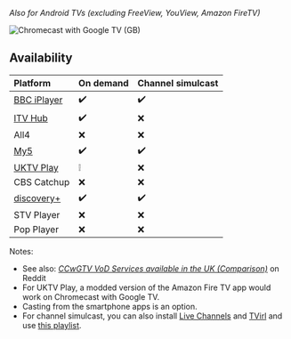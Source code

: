 _Also for Android TVs (excluding FreeView, YouView, Amazon FireTV)_

![Chromecast with Google TV (GB)](https://lh3.googleusercontent.com/eYCzSjeekFeHA8IWg6bzI8BU7ftwImRqRPdKFKnP5aygGtZmh6M9afOaJdnsnsWPiJrFO_pJzDJPqu5XfdrE0w=w800)

## Availability

Platform|On demand|Channel simulcast
:---|:---|:---
[BBC iPlayer](https://play.google.com/store/apps/details?id=bbc.iplayer.android)|:heavy_check_mark:|:heavy_check_mark:
[ITV Hub](https://play.google.com/store/apps/details?id=air.ITVMobilePlayer)|:heavy_check_mark:|:x:
All4|:x:|:x:
[My5](https://play.google.com/store/apps/details?id=com.channel5.my5)|:heavy_check_mark:|:heavy_check_mark:
[UKTV Play](https://github.com/aarubui/firetvapkmod/releases)|:grey_exclamation:|:x:
CBS Catchup|:x:|:x:
[discovery+](https://play.google.com/store/apps/details?id=com.discovery.dplay)|:heavy_check_mark:|:heavy_check_mark:
STV Player|:x:|:x:
Pop Player|:x:|:x:

Notes:

* See also: [_CCwGTV VoD Services available in the UK (Comparison)_](https://www.reddit.com/r/Chromecast/comments/jbpkez/ccwgtv_vod_services_available_in_the_uk_comparison/) on Reddit
* For UKTV Play, a modded version of the Amazon Fire TV app would work on Chromecast with Google TV.
* Casting from the smartphone apps is an option.
* For channel simulcast, you can also install [Live Channels](https://play.google.com/store/apps/details?id=com.google.android.tv) and [TVirl](https://play.google.com/store/apps/details?id=by.stari4ek.tvirl) and use [this playlist](https://uktv.vercel.app/tv.m3u8).